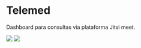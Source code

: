# Telemed
Dashboard para consultas via plataforma Jitsi meet.


![](https://media.giphy.com/media/ZX8Pzv5NZeZQHhkaNO/giphy.gif)
![](https://media.giphy.com/media/OwoeqNSEubhpITPpNA/giphy.gif)
